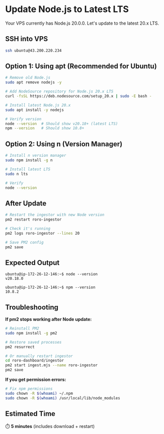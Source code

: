 # Update Node.js to Latest LTS

Your VPS currently has Node.js 20.0.0. Let's update to the latest 20.x LTS.

## SSH into VPS

```bash
ssh ubuntu@43.200.220.234
```

## Option 1: Using apt (Recommended for Ubuntu)

```bash
# Remove old Node.js
sudo apt remove nodejs -y

# Add NodeSource repository for Node.js 20.x LTS
curl -fsSL https://deb.nodesource.com/setup_20.x | sudo -E bash -

# Install latest Node.js 20.x
sudo apt install -y nodejs

# Verify version
node --version  # Should show v20.18+ (latest LTS)
npm --version   # Should show 10.8+
```

## Option 2: Using n (Version Manager)

```bash
# Install n version manager
sudo npm install -g n

# Install latest LTS
sudo n lts

# Verify
node --version
```

## After Update

```bash
# Restart the ingestor with new Node version
pm2 restart roro-ingestor

# Check it's running
pm2 logs roro-ingestor --lines 20

# Save PM2 config
pm2 save
```

## Expected Output

```
ubuntu@ip-172-26-12-146:~$ node --version
v20.18.0

ubuntu@ip-172-26-12-146:~$ npm --version
10.8.2
```

## Troubleshooting

**If pm2 stops working after Node update:**
```bash
# Reinstall PM2
sudo npm install -g pm2

# Restore saved processes
pm2 resurrect

# Or manually restart ingestor
cd roro-dashboard/ingestor
pm2 start ingest.mjs --name roro-ingestor
pm2 save
```

**If you get permission errors:**
```bash
# Fix npm permissions
sudo chown -R $(whoami) ~/.npm
sudo chown -R $(whoami) /usr/local/lib/node_modules
```

## Estimated Time

⏱️ **5 minutes** (includes download + restart)
